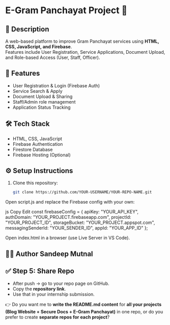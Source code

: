 # E-Gram Panchayat Project 🏡

## 📌 Description
A web-based platform to improve Gram Panchayat services using **HTML, CSS, JavaScript, and Firebase**.  
Features include User Registration, Service Applications, Document Upload, and Role-based Access (User, Staff, Officer).

## 🚀 Features
- User Registration & Login (Firebase Auth)
- Service Search & Apply
- Document Upload & Sharing
- Staff/Admin role management
- Application Status Tracking

## 🛠️ Tech Stack
- HTML, CSS, JavaScript
- Firebase Authentication
- Firestore Database
- Firebase Hosting (Optional)

## ⚙️ Setup Instructions
1. Clone this repository:
   ```sh
   git clone https://github.com/YOUR-USERNAME/YOUR-REPO-NAME.git
Open script.js and replace the Firebase config with your own:

js
Copy
Edit
const firebaseConfig = {
  apiKey: "YOUR_API_KEY",
  authDomain: "YOUR_PROJECT.firebaseapp.com",
  projectId: "YOUR_PROJECT_ID",
  storageBucket: "YOUR_PROJECT.appspot.com",
  messagingSenderId: "YOUR_SENDER_ID",
  appId: "YOUR_APP_ID"
};

Open index.html in a browser (use Live Server in VS Code).



👨‍💻 Author
Sandeep Mutnal
---
## ✅ Step 5: Share Repo
- After push → go to your repo page on GitHub.  
- Copy the **repository link**.  
- Use that in your internship submission.  

👉 Do you want me to **write the README.md content** for **all your projects (Blog Website + Secure Docs + E-Gram Panchayat)** in one repo, or do you prefer to create **separate repos for each project**?